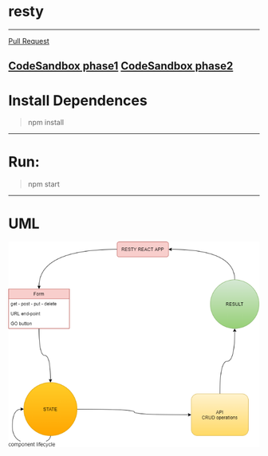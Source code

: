 # resty

---
[Pull Request](https://github.com/ibrahemomari/resty/pull/1)

[CodeSandbox phase1](https://codesandbox.io/s/funny-night-fbexd?file=/src/App.js)
[CodeSandbox phase2](https://codesandbox.io/s/flamboyant-taussig-puip2)
---
Install Dependences
===
>npm install

---
Run:
===
>npm start
---
UML
==
![](restyDigram.png)
